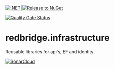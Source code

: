 [![.NET](https://github.com/redbridge-uk/Infrastructure/actions/workflows/dotnet.yml/badge.svg?branch=master)](https://github.com/redbridge-uk/Infrastructure/actions/workflows/dotnet.yml)|[![Release to NuGet](https://github.com/redbridge-uk/Infrastructure/actions/workflows/main.yml/badge.svg)](https://github.com/redbridge-uk/Infrastructure/actions/workflows/main.yml)

[![Quality Gate Status](https://sonarcloud.io/api/project_badges/measure?project=infrastructure&metric=alert_status)](https://sonarcloud.io/dashboard?id=infrastructure)

# redbridge.infrastructure
Reusable libraries for api's, EF and identity

[![SonarCloud](https://sonarcloud.io/images/project_badges/sonarcloud-white.svg)](https://sonarcloud.io/dashboard?id=infrastructure)
